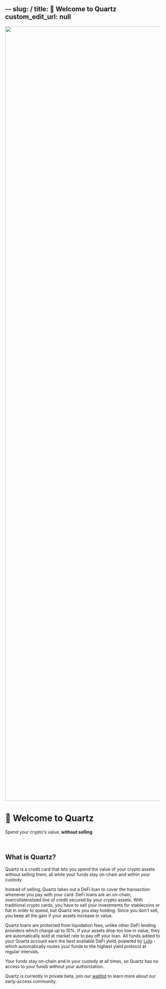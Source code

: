 --
slug: /
title: 👋 Welcome to Quartz
custom_edit_url: null
---

<div align="center">
  <img width="2500" alt="Quartz" src="https://cdn.prod.website-files.com/67504dd7fde047775f88c355/67b380029cf6f3d8e10349bf_docs_banner.jpg" />
</div>

# 👋 Welcome to Quartz

Spend your crypto's value, **without selling**.

<br/>

## What is Quartz?

Quartz is a credit card that lets you spend the value of your crypto assets without selling them, all while your funds stay on-chain and within your custody.

Instead of selling, Quartz takes out a DeFi loan to cover the transaction whenever you pay with your card. DeFi loans are an on-chain, overcollateralized line of credit secured by your crypto assets. With traditional crypto cards, you have to sell your investments for stablecoins or fiat in order to spend, but Quartz lets you stay holding. Since you don't sell, you keep all the gain if your assets increase in value.

Quartz loans are protected from liquidation fees, unlike other DeFi lending providers which charge up to 10%. If your assets drop too low in value, they are automatically sold at market rate to pay off your loan. All funds added to your Quartz account earn the best available DeFi yield, powered by [Lulo](https://lulo.fi/) - which automatically routes your funds to the highest yield protocol at regular intervals.

Your funds stay on-chain and in your custody at all times, so Quartz has no access to your funds without your authorization.

Quartz is currently in private beta, join our [waitlist](https://quartzpay.io/) to learn more about our early-access community.
